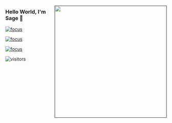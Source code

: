 
<a href=""><img src=./cat.jpeg width="350" align="right" /></a>
### Hello World, I'm Sage 👋

[![focus](https://img.shields.io/badge/focus-privacy%20computing-3c9)](https://github.com/FederatedAI/FATE)

[![focus](https://img.shields.io/badge/focus-graph%20learning-3c9)](https://github.com/Angel-ML/angel)

[![focus](https://img.shields.io/badge/focus-distributed%20computing-3c9)](https://github.com/Angel-ML/angel)

![visitors](https://visitor-badge.herokuapp.com/badge?page_id=weiwee.github.profile)

<br />
